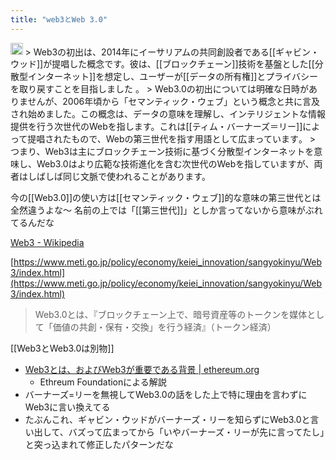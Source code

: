 ```yaml
---
title: "web3とWeb 3.0"
---
```


<img src='https://scrapbox.io/api/pages/nishio/gpt/icon' alt='gpt.icon' height="19.5"/>
> Web3の初出は、2014年にイーサリアムの共同創設者である[[ギャビン・ウッド]]が提唱した概念です。彼は、[[ブロックチェーン]]技術を基盤とした[[分散型インターネット]]を想定し、ユーザーが[[データの所有権]]とプライバシーを取り戻すことを目指しました​ ​。
> Web3.0の初出については明確な日時がありませんが、2006年頃から「セマンティック・ウェブ」という概念と共に言及され始めました。この概念は、データの意味を理解し、インテリジェントな情報提供を行う次世代のWebを指します。これは[[ティム・バーナーズ＝リー]]によって提唱されたもので、Webの第三世代を指す用語として広まっています​。
> つまり、Web3は主にブロックチェーン技術に基づく分散型インターネットを意味し、Web3.0はより広範な技術進化を含む次世代のWebを指していますが、両者はしばしば同じ文脈で使われることがあります。

今の[[Web3.0]]の使い方は[[セマンティック・ウェブ]]的な意味の第三世代とは全然違うよな〜
名前の上では「[[第三世代]]」としか言ってないから意味がぶれてるんだな

[Web3 - Wikipedia](https://ja.wikipedia.org/wiki/Web3)

[https://www.meti.go.jp/policy/economy/keiei_innovation/sangyokinyu/Web3/index.html](https://www.meti.go.jp/policy/economy/keiei_innovation/sangyokinyu/Web3/index.html)
> Web3.0とは、『ブロックチェーン上で、暗号資産等のトークンを媒体として「価値の共創・保有・交換」を行う経済』（トークン経済）



[[Web3とWeb3.0は別物]]
- [Web3とは、およびWeb3が重要である背景 | ethereum.org](https://ethereum.org/ja/web3/)
    - Ethreum Foundationによる解説
- バーナーズ=リーを無視してWeb3.0の話をした上で特に理由を言わずにWeb3に言い換えてる
- たぶんこれ、ギャビン・ウッドがバーナーズ・リーを知らずにWeb3.0と言い出して、バズって広まってから「いやバーナーズ・リーが先に言ってたし」と突っ込まれて修正したパターンだな
